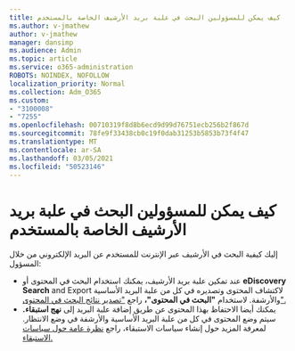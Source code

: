 ```yaml
---
title: كيف يمكن للمسؤولين البحث في علبة بريد الأرشيف الخاصة بالمستخدم
ms.author: v-jmathew
author: v-jmathew
manager: dansimp
ms.audience: Admin
ms.topic: article
ms.service: o365-administration
ROBOTS: NOINDEX, NOFOLLOW
localization_priority: Normal
ms.collection: Adm_O365
ms.custom:
- "3100008"
- "7255"
ms.openlocfilehash: 00710319f8d8b6ecd9d99d76751ecb256b2f867d
ms.sourcegitcommit: 78fe9f33438cb0c19f0dab31253b5853b73f4f47
ms.translationtype: MT
ms.contentlocale: ar-SA
ms.lasthandoff: 03/05/2021
ms.locfileid: "50523146"
---
```

# <a name="how-admins-can-search-a-users-archive-mailbox"></a>كيف يمكن للمسؤولين البحث في علبة بريد الأرشيف الخاصة بالمستخدم

إليك كيفية البحث في الأرشيف عبر الإنترنت للمستخدم عن البريد الإلكتروني من خلال المسؤول:

* عند تمكين علبة بريد الأرشيف،  يمكنك استخدام البحث في المحتوى أو **eDiscovery Search** and Export لاكتشاف المحتوى وتصديره في كل من علبة البريد الأساسية والأرشفة. لاستخدام **"البحث في المحتوى"،** راجع ["تصدير نتائج البحث في المحتوى".](https://docs.microsoft.com/office365/securitycompliance/export-search-results)
* يمكنك أيضا الاحتفاظ بهذا المحتوى عن طريق إضافة علبة البريد إلى **نهج استبقاء.** سيتم وضع المحتوى في كل من علبة البريد الأساسية والأرشفة في وضع الانتظار. لمعرفة المزيد حول إنشاء سياسات الاستبقاء، راجع [نظرة عامة حول سياسات الاستبقاء.](https://docs.microsoft.com/office365/securitycompliance/retention-policies)
